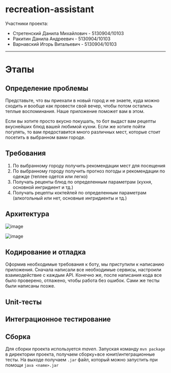 # recreation-assistant

Участники проекта:
 - Стретенский Данила Михайлович - 5130904/10103
 - Ракитин Данила Андреевич - 5130904/10103
 - Варнавский Игорь Витальевич - 5130904/10103
---

# Этапы
## Определение проблемы
Представьте, что вы приехали в новый город и не знаете, куда можно сходить и вообще как провести свой вечер, чтобы потом остались теплые воспоминания. Наше приложение поможет вам в этом.

Если вы хотите просто вкусно покушать, то бот выдаст вам рецепты вкуснейших блюд вашей любимой кухни. Если же хотите пойти погулять, то вам предоставится много различных мест, которые стоит посетить в выбранном вами городе.

## Требования
  1. По выбранному городу получить рекомендации мест для посещения
  2. По выбранному городу получить прогноз погоды и рекомендации по одежде (теплее одется или легко)
  3. Получать реценты блюд по определенным параметрам (кухня, основной ингридиент и тд.)
  4. Получать рецепты коктейлей по определенным параметрам (алкогольный или нет, основные ингридиенты и тд.)

## Архитектура
![image](https://github.com/StretenskiyDanila/recreation-assistant/assets/97761847/621fa462-85cd-400b-b6d2-500133c54eb6)

![image](https://github.com/StretenskiyDanila/recreation-assistant/assets/97761847/0adce611-8768-4af8-a519-fad01db29c3c)

## Кодирование и отладка
Оформив необходимые требования к боту, мы приступили к написанию приложения. Сначала написали все необходимые сервисы, настроили взаимодействие с каждым API. Конечно же, после написания кода все было проверено, отлажено, чтобы работа без ошибок. Сами же тесты были написаны позже.

## Unit-тесты

## Интеграционное тестирование

## Сборка
Для сборки проекта используется _maven_. Запуская команду `mvn package` в директории проекта, получаем сборку+все юнит/интеграционные тесты. На выходе получаем `.jar` файл, который можно запустить при помощи `java <name>.jar`
